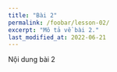 ```yaml
---
title: "Bài 2"
permalink: /foobar/lesson-02/
excerpt: "Mô tả về bài 2."
last_modified_at: 2022-06-21
---
```


Nội dung bài 2
